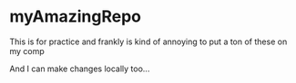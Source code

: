 # myAmazingRepo
This is for practice and frankly is kind of annoying to put a ton of these on my comp

And I can make changes locally too...
